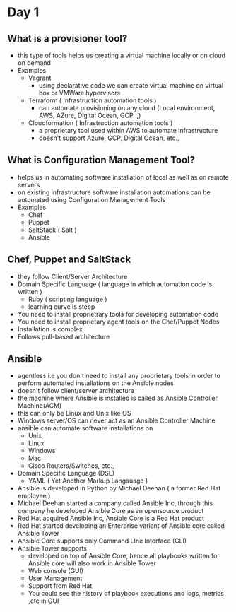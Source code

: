 # Day 1

## What is a provisioner tool?
- this type of tools helps us creating a virtual machine locally or on cloud on demand
- Examples
  - Vagrant 
    - using declarative code we can create virtual machine on virtual box or VMWare hypervisors
  - Terraform ( Infrastruction automation tools )
     - can automate provisioning on any cloud (Local environment, AWS, AZure, Digital Ocean, GCP .,)
  - Cloudformation ( Infrastruction automation tools )
    - a proprietary tool used within AWS to automate infrastructure
    - doesn't support Azure, GCP, Digital Ocean, etc.,

## What is Configuration Management Tool?
- helps us in automating software installation of local as well as on remote servers
- on existing infrastructure software installation automations can be automated using Configuration Management Tools
- Examples
  - Chef
  - Puppet
  - SaltStack ( Salt )
  - Ansible
  
## Chef, Puppet and SaltStack
- they follow Client/Server Architecture
- Domain Specific Language ( language in which automation code is written )
  - Ruby ( scripting language )
  - learning curve is steep
- You need to install proprietrary tools for developing automation code
- You need to install proprietary agent tools on the Chef/Puppet Nodes
- Installation is complex
- Follows pull-based architecture

## Ansible
- agentless i.e you don't need to install any proprietary tools in order to perform automated installations on the Ansible nodes
- doesn't follow client/server architecture
- the machine where Ansible is installed is called as Ansible Controller Machine(ACM)
- this can only be Linux and Unix like OS
- Windows server/OS can never act as an Ansible Controller Machine
- ansible can automate software installations on
  - Unix
  - Linux
  - Windows
  - Mac
  - Cisco Routers/Switches, etc.,
- Domain Specific Language (DSL)
  - YAML ( Yet Another Markup Langauage )
- Ansible is developed in Python by Michael Deehan ( a former Red Hat employee )
- Michael Deehan started a company called Ansible Inc, through this company he developed Ansible Core as an opensource product
- Red Hat acquired Ansible Inc, Ansible Core is a Red Hat product
- Red Hat started developing an Enterprise variant of Ansible core called Ansible Tower
- Ansible Core supports only Command LIne Interface (CLI)
- Ansible Tower supports 
    - developed on top of Ansible Core, hence all playbooks written for Ansible core will also
      work in Ansible Tower
    - Web console (GUI)
    - User Management
    - Support from Red Hat
    - You could see the history of playbook executions and logs, metrics ,etc in GUI
